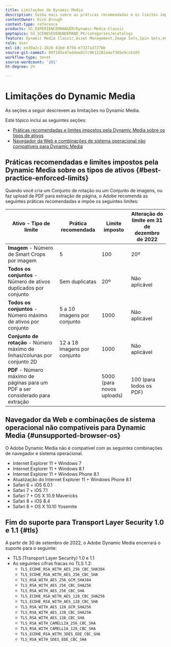 ```yaml
---
title: Limitações do Dynamic Media
description: Saiba mais sobre as práticas recomendadas e os limites impostos ao criar um Conjunto de imagens ou um Conjunto de rotação ou carregar um PDF. Saiba também sobre combinações de navegador da Web e sistema operacional não compatíveis com o Dynamic Media.
contentOwner: Rick Brough
content-type: reference
products: SG_EXPERIENCEMANAGER/Dynamic-Media-Classic
geptopics: SG_SCENESEVENONDEMAND_PK/categories/ecatalogs
feature: Dynamic Media Classic,Asset Management,Image Sets,Spin Sets,eCatalog
role: User
exl-id: ee30a2c1-2b26-41bd-8758-e7337a3727bb
source-git-commit: 09f105e47eddee81fc9612282a4ef305e9ccb105
workflow-type: tm+mt
source-wordcount: '281'
ht-degree: 2%

---
```


# Limitações do Dynamic Media

As seções a seguir descrevem as limitações no Dynamic Media.

Este tópico inclui as seguintes seções:

* [Práticas recomendadas e limites impostos pela Dynamic Media sobre os tipos de ativos](#best-practice-enforced-limits)
* [Navegador da Web e combinações de sistema operacional não compatíveis para Dynamic Media](#unsupported-browser-os)

## Práticas recomendadas e limites impostos pela Dynamic Media sobre os tipos de ativos {#best-practice-enforced-limits}

Quando você cria um Conjunto de rotação ou um Conjunto de imagens, ou faz upload de PDF para extração de página, o Adobe recomenda as seguintes práticas recomendadas e impõe os seguintes limites:

| Ativo - Tipo de limite | Prática recomendada | Limite imposto | Alteração do limite em 31 de dezembro de 2022 |
| --- | --- | --- | --- |
| **Imagem** - Número de Smart Crops por imagem | 5 | 100 | 20º |
| **Todos os conjuntos** - Número de ativos duplicados por conjunto | Sem duplicatas | 20º | Não aplicável |
| **Todos os conjuntos** - Número máximo de ativos por conjunto | 5 a 10 imagens por conjunto | 1000 | Não aplicável |
| **Conjunto de rotação** - Número máximo de linhas/colunas por conjunto 2D | 12 a 18 imagens por conjunto | 1000 | Não aplicável |
| **PDF** - Número máximo de páginas para um PDF a ser considerado para extração |  | 5000 (para novos uploads) | 100 (para todos os PDF) |

<!-- See also [Dynamic Media limitations](/help/assets/limitations.md). -->

## Navegador da Web e combinações de sistema operacional não compatíveis para Dynamic Media {#unsupported-browser-os}

<!-- CQDOC-19433 -->

O Adobe Dynamic Media não é compatível com as seguintes combinações de navegador e sistema operacional.

* Internet Explorer 11 + Windows 7
* Internet Explorer 11 + Windows 8.1
* Internet Explorer 11 + Windows Phone 8.1
* Atualização do Internet Explorer 11 + Windows Phone 8.1
* Safari 6 + iOS 6.0.1
* Safari 7 + iOS 7.1
* Safari 7 + OS X 10.9 Mavericks
* Safari 8 + iOS 8.4
* Safari 8 + OS X 10.10 Yosemite

## Fim do suporte para Transport Layer Security 1.0 e 1.1 {#tls}

<!-- CQDOC-19433 -->

A partir de 30 de setembro de 2022, o Adobe Dynamic Media encerrará o suporte para o seguinte:

* TLS (Transport Layer Security) 1.0 e 1.1
* As seguintes cifras fracas no TLS 1.2:
   * `TLS_ECDHE_RSA_WITH_AES_256_CBC_SHA384`
   * `TLS_ECDHE_RSA_WITH_AES_256_CBC_SHA`
   * `TLS_RSA_WITH_AES_256_GCM_SHA384`
   * `TLS_RSA_WITH_AES_256_CBC_SHA256`
   * `TLS_RSA_WITH_AES_256_CBC_SHA`
   * `TLS_ECDHE_RSA_WITH_AES_128_CBC_SHA256`
   * `TLS_ECDHE_RSA_WITH_AES_128_CBC_SHA`
   * `TLS_RSA_WITH_AES_128_GCM_SHA256`
   * `TLS_RSA_WITH_AES_128_CBC_SHA256`
   * `TLS_RSA_WITH_AES_128_CBC_SHA`
   * `TLS_RSA_WITH_CAMELLIA_256_CBC_SHA`
   * `TLS_RSA_WITH_CAMELLIA_128_CBC_SHA`
   * `TLS_ECDHE_RSA_WITH_3DES_EDE_CBC_SHA`
   * `TLS_RSA_WITH_SDES_EDE_CBC_SHA`

